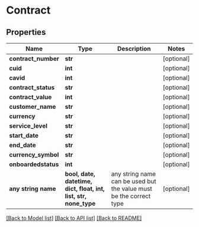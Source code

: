 # Contract


## Properties
Name | Type | Description | Notes
------------ | ------------- | ------------- | -------------
**contract_number** | **str** |  | [optional] 
**cuid** | **int** |  | [optional] 
**cavid** | **int** |  | [optional] 
**contract_status** | **str** |  | [optional] 
**contract_value** | **int** |  | [optional] 
**customer_name** | **str** |  | [optional] 
**currency** | **str** |  | [optional] 
**service_level** | **str** |  | [optional] 
**start_date** | **str** |  | [optional] 
**end_date** | **str** |  | [optional] 
**currency_symbol** | **str** |  | [optional] 
**onboardedstatus** | **int** |  | [optional] 
**any string name** | **bool, date, datetime, dict, float, int, list, str, none_type** | any string name can be used but the value must be the correct type | [optional]

[[Back to Model list]](../README.md#documentation-for-models) [[Back to API list]](../README.md#documentation-for-api-endpoints) [[Back to README]](../README.md)



